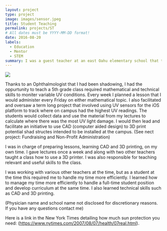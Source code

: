 ```yaml
---
layout: project
type: project
image: images/sensor.jpeg
title: Student Teaching
permalink: projects/ST
# All dates must be YYYY-MM-DD format!
date: 2016-08-20
labels:
  - Education
  - Mentor
  - STEM
summary: I was a guest teacher at an east Oahu elementary school that taught algebra 1 concepts and sun safety.
---
```


<img class="ui medium right floated rounded image" src="../images/vacay-home-page.png">

Thanks to an Ophthalmologist that I had been shadowing, I had the oppurtunity to teach a 5th grade class required mathematical and technical skills to moniter variable UV conditions. Every week I planned a lesson that I would administer every Friday on either mathematical topic. I also facilitated and oversaw a term long project that involved using UV sensors for the iOS platform to track where on campus had the highest UV readings. The students would collect data and use the material from my lectures to calculate where there was the most UV light damage. I would then lead and facilitate an initiative to use CAD (computer aided design) to 3D print potential shad structes intended to be installed at the campus. (See nect project: Fundraising and Non-Profit Administration)

I was in charge of preparing lessons, learning CAD and 3D printing, on my own time. I gave lectures once a week and along with two other teachers taught a class how to use a 3D printer. I was also responsible for teaching relevant and useful skills to the class.

I was working with various other teachers at the time, but as a student at the time this required me to handle my time more efficiently. I learned how to manage my time more efficiently to handle a full-time student position and develop curriculum at the same time. I also learned technical skills such as CAD and 3D printing.

(Physician name and school name not disclosed for discretionary reasons. If you have any questions contact me)

Here is a link in the New York Times detailing how much sun protection you need: (https://www.nytimes.com/2007/08/07/health/07real.html).
